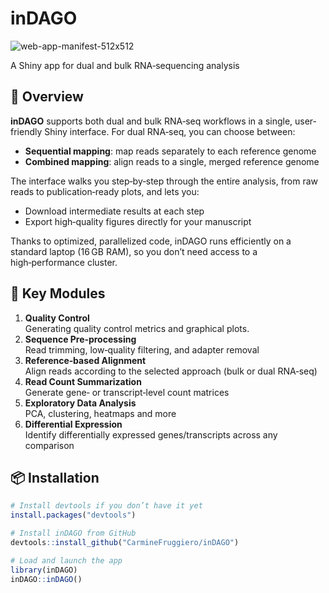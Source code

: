 # inDAGO

![web-app-manifest-512x512](https://github.com/user-attachments/assets/59898b50-2445-493c-851d-0c596749998b)

A Shiny app for dual and bulk RNA‑sequencing analysis

## 🚀 Overview

**inDAGO** supports both dual and bulk RNA‑seq workflows in a single, user-friendly Shiny interface. For dual RNA‑seq, you can choose between:

- **Sequential mapping**: map reads separately to each reference genome  
- **Combined mapping**: align reads to a single, merged reference genome

The interface walks you step‑by‑step through the entire analysis, from raw reads to publication‑ready plots, and lets you:

- Download intermediate results at each step  
- Export high‑quality figures directly for your manuscript  

Thanks to optimized, parallelized code, inDAGO runs efficiently on a standard laptop (16 GB RAM), so you don’t need access to a high‑performance cluster.

## 🔧 Key Modules

1. **Quality Control**  
   Generating quality control metrics and graphical plots.
1. **Sequence Pre‑processing**  
   Read trimming, low‑quality filtering, and adapter removal
2. **Reference‑based Alignment**  
   Align reads according to the selected approach (bulk or dual RNA‑seq) 
3. **Read Count Summarization**  
   Generate gene‑ or transcript‑level count matrices  
4. **Exploratory Data Analysis**  
   PCA, clustering, heatmaps and more  
5. **Differential Expression**  
   Identify differentially expressed genes/transcripts across any comparison

## 📦 Installation

```r
# Install devtools if you don’t have it yet
install.packages("devtools")     

# Install inDAGO from GitHub
devtools::install_github("CarmineFruggiero/inDAGO")

# Load and launch the app
library(inDAGO)
inDAGO::inDAGO()
